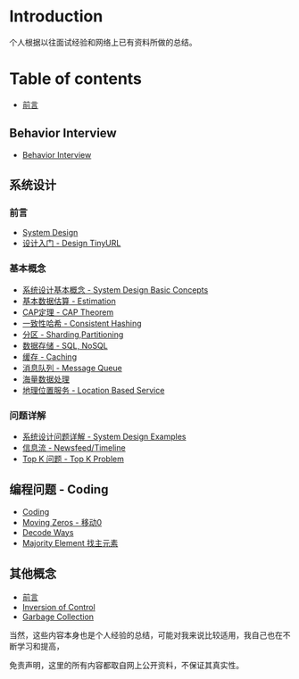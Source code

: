 # Introduction

个人根据以往面试经验和网络上已有资料所做的总结。

# Table of contents
* [前言](README.md)


## Behavior Interview
* [Behavior Interview](behavior-interview.md)


## 系统设计
### 前言
* [System Design](systemdesign/README.md)
* [设计入门 - Design TinyURL](systemdesign/tinyurl.md)

### 基本概念
 * [系统设计基本概念 - System Design Basic Concepts](systemdesign/basics/README.md)
 * [基本数据估算 - Estimation](systemdesign/basics/estimations.md)
 * [CAP定理 - CAP Theorem](systemdesign/basics/cap.md)
 * [一致性哈希 - Consistent Hashing](systemdesign/basics/yi-zhi-xing-ha-xi-consistent-hashing.md)
 * [分区 - Sharding,Partitioning](systemdesign/basics/sharding.md)
 * [数据存储 - SQL, NoSQL](systemdesign/basics/sqlvsnosql.md)
 * [缓存 - Caching](systemdesign/basics/huan-cun-caching.md)
 * [消息队列 - Message Queue](systemdesign/basics/message-queue.md)
 * [海量数据处理](systemdesign/basics/hai-liang-shu-ju-chu-li.md)
 * [地理位置服务 - Location Based Service](systemdesign/basics/di-li-wei-zhi-fu-wu-location-based-service.md)

### 问题详解
 * [系统设计问题详解 - System Design Examples](systemdesign/problems/README.md)
 * [信息流 - Newsfeed/Timeline](systemdesign/problems/newsfeed.md)
 * [Top K 问题 - Top K Problem](systemdesign/problems/top-k-problem.md)

## 编程问题 - Coding
* [Coding](coding/README.md)
* [Moving Zeros - 移动0](coding/movingzeros.md)
* [Decode Ways](coding/decodeways.md)
* [Majority Element 找主元素](coding/majority-element-zhao-zhu-yuan-su.md)

## 其他概念
* [前言](ji-suan-ji-hou-duan-kai-fa-ji-ben-gai-nian/README.md)
* [Inversion of Control](ji-suan-ji-hou-duan-kai-fa-ji-ben-gai-nian/inversion-of-control.md)
* [Garbage Collection](ji-suan-ji-hou-duan-kai-fa-ji-ben-gai-nian/garbage-collection.md)



当然，这些内容本身也是个人经验的总结，可能对我来说比较适用，我自己也在不断学习和提高，

免责声明，这里的所有内容都取自网上公开资料，不保证其真实性。

